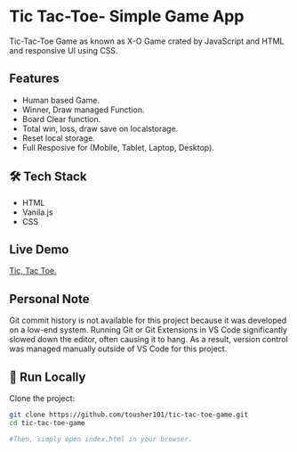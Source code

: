 # Tic Tac-Toe- Simple Game App
Tic-Tac-Toe Game as known as X-O Game crated by JavaScript and HTML and responsive UI using CSS.

## Features
- Human based Game.
- Winner, Draw managed Function.
- Board Clear function.
- Total win, loss, draw save on localstorage.
- Reset local storage.
- Full Resposive for (Mobile, Tablet, Laptop, Desktop).

## 🛠 Tech Stack

- HTML
- Vanila.js
- CSS

## Live Demo
[Tic, Tac Toe.](https://tusherfirstgame.netlify.app/)

## Personal Note
Git commit history is not available for this project because it was developed on a low-end system.
Running Git or Git Extensions in VS Code significantly slowed down the editor, often causing it to hang.
As a result, version control was managed manually outside of VS Code for this project.


## 🚀 Run Locally

Clone the project:

```bash
git clone https://github.com/tousher101/tic-tac-toe-game.git
cd tic-tac-toe-game

#Then, simply open index.html in your browser.







